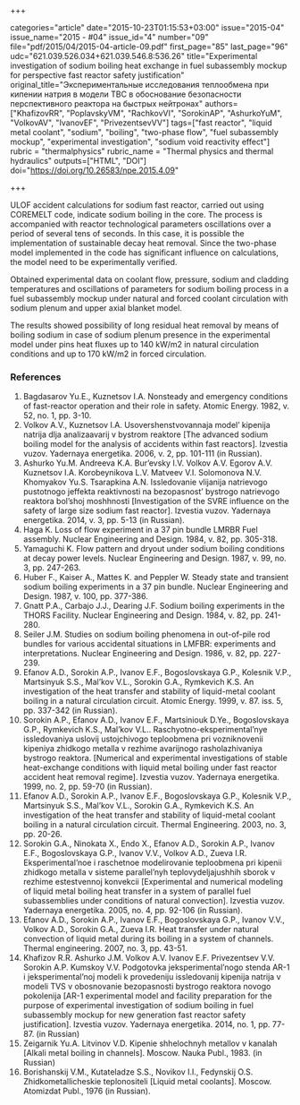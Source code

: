+++

categories="article"
date="2015-10-23T01:15:53+03:00"
issue="2015-04"
issue_name="2015 - #04"
issue_id="4"
number="09"
file="pdf/2015/04/2015-04-article-09.pdf"
first_page="85"
last_page="96"
udc="621.039.526.034+621.039.546.8:536.26"
title="Experimental investigation of sodium boiling heat exchange in fuel subassembly mockup for perspective fast reactor safety justification"
original_title="Экспериментальные исследования теплообмена при кипении натрия в модели ТВС в обоснование безопасности перспективного реактора на быстрых нейтронах"
authors=["KhafizovRR", "PoplavskyVM", "RachkovVI", "SorokinAP", "AshurkoYuM", "VolkovAV", "IvanovEF", "PrivezentsevVV"]
tags=["fast reactor", "liquid metal coolant", "sodium", "boiling", "two-phase flow", "fuel subassembly mockup", "experimental investigation", "sodium void reactivity effect"]
rubric = "thermalphysics"
rubric_name = "Thermal physics and thermal hydraulics"
outputs=["HTML", "DOI"]
doi="https://doi.org/10.26583/npe.2015.4.09"

+++

ULOF accident calculations for sodium fast reactor, carried out using COREMELT code, indicate sodium boiling in the core. The process is accompanied with reactor technological parameters oscillations over a period of several tens of seconds. In this case, it is possible the implementation of sustainable decay heat removal. Since the two-phase model implemented in the code has significant influence on calculations, the model need to be experimentally verified.

Obtained experimental data on coolant flow, pressure, sodium and cladding temperatures and oscillations of parameters for sodium boiling process in a fuel subassembly mockup under natural and forced coolant circulation with sodium plenum and upper axial blanket model.

The results showed possibility of long residual heat removal by means of boiling sodium in case of sodium plenum presence in the experimental model under pins heat fluxes up to 140 kW/m2 in natural circulation conditions and up to 170 kW/m2 in forced circulation.

### References

1. Bagdasarov Yu.E., Kuznetsov I.A. Nonsteady and emergency conditions of fast-reactor operation and their role in safety. Atomic Energy. 1982, v. 52, no. 1, pp. 3-10.
2. Volkov A.V., Kuznetsov I.A. Usovershenstvovannaja model’ kipenija natrija dlja analizaavarij v bystrom reaktore [The advanced sodium boiling model for the analysis of accidents within fast reactors]. Izvestia vuzov. Yadernaya energetika. 2006, v. 2, pp. 101-111 (in Russian).
3. Ashurko Yu.M. Andreeva K.A. Bur’evsky I.V. Volkov A.V. Egorov A.V. Kuznetsov I.A. Korobeynikova L.V. Matveev V.I. Solomonova N.V. Khomyakov Yu.S. Tsarapkina A.N. Issledovanie vlijanija natrievogo pustotnogo jeffekta reaktivnosti na bezopasnost’ bystrogo natrievogo reaktora bol’shoj moshhnosti [Investigation of the SVRE influence on the safety of large size sodium fast reactor]. Izvestia vuzov. Yadernaya energetika. 2014, v. 3, pp. 5-13 (in Russian).
4. Haga K. Loss of flow experiment in a 37 pin bundle LMRBR Fuel assembly. Nuclear Engineering and Design. 1984, v. 82, pp. 305-318.
5. Yamaguchi K. Flow pattern and dryout under sodium boiling conditions at decay power levels. Nuclear Engineering and Design. 1987, v. 99, no. 3, pp. 247-263.
6. Huber F., Kaiser A., Mattes K. and Peppler W. Steady state and transient sodium boiling experiments in a 37 pin bundle. Nuclear Engineering and Design. 1987, v. 100, pp. 377-386.
7. Gnatt P.A., Carbajo J.J., Dearing J.F. Sodium boiling experiments in the THORS Facility. Nuclear Engineering and Design. 1984, v. 82, pp. 241-280.
8. Seiler J.M. Studies on sodium boiling phenomena in out-of-pile rod bundles for various accidental situations in LMFBR: experiments and interpretations. Nuclear Engineering and Design. 1986, v. 82, pp. 227-239.
9. Efanov A.D., Sorokin A.P., Ivanov E.F., Bogoslovskaya G.P., Kolesnik V.P., Martsinyuk S.S., Mal’kov V.L., Sorokin G.A., Rymkevich K.S. An investigation of the heat transfer and stability of liquid-metal coolant boiling in a natural circulation circuit. Atomic Energy. 1999, v. 87. iss. 5, pp. 337-342 (in Russian).
10. Sorokin A.P., Efanov A.D., Ivanov E.F., Martsiniouk D.Ye., Bogoslovskaya G.P., Rymkevich K.S., Mal’kov V.L.. Raschyotno-eksperimental’nye issledovaniya uslovij ustojchivogo teploobmena pri vozniknovenii kipeniya zhidkogo metalla v rezhime avarijnogo rasholazhivaniya bystrogo reaktora. [Numerical and experimental investigations of stable heat-exchange conditions with liquid metal boiling under fast reactor accident heat removal regime]. Izvestia vuzov. Yadernaya energetika. 1999, no. 2, pp. 59-70 (in Russian).
11. Efanov A.D., Sorokin A.P., Ivanov E.F., Bogoslovskaya G.P., Kolesnik V.P., Martsinyuk S.S., Mal’kov V.L., Sorokin G.A., Rymkevich K.S. An investigation of the heat transfer and stability of liquid-metal coolant boiling in a natural circulation circuit. Thermal Engineering. 2003, no. 3, pp. 20-26.
12. Sorokin G.A., Ninokata X., Endo X., Efanov A.D., Sorokin A.P., Ivanov E.F., Bogoslovskaya G.P., Ivanov V.V., Volkov A.D., Zueva I.R. Eksperimental’noe i raschetnoe modelirovanie teploobmena pri kipenii zhidkogo metalla v sisteme parallel’nyh teplovydeljajushhih sborok v rezhime estestvennoj konvekcii [Experimental and numerical modeling of liquid metal boiling heat transfer in a system of parallel fuel subassemblies under conditions of natural convection]. Izvestia vuzov. Yadernaya energetika. 2005, no. 4, pp. 92-106 (in Russian).
13. Efanov A.D., Sorokin A.P., Ivanov E.F., Bogoslovskaya G.P., Ivanov V.V., Volkov A.D., Sorokin G.A., Zueva I.R. Heat transfer under natural convection of liquid metal during its boiling in a system of channels. Thermal engineering. 2007, no. 3, pp. 43-51.
14. Khafizov R.R. Ashurko J.M. Volkov A.V. Ivanov E.F. Privezentsev V.V. Sorokin A.P. Kumskoy V.V. Podgotovka jeksperimental’nogo stenda AR-1 i jeksperimental’noj modeli k provedeniju issledovanij kipenija natrija v modeli TVS v obosnovanie bezopasnosti bystrogo reaktora novogo pokolenija [AR-1 experimental model and facility preparation for the purpose of experimental investigation of sodium boiling in fuel subassembly mockup for new generation fast reactor safety justification]. Izvestia vuzov. Yadernaya energetika. 2014, no. 1, pp. 77-87. (in Russian)
15. Zeigarnik Yu.A. Litvinov V.D. Kipenie shhelochnyh metallov v kanalah [Alkali metal boiling in channels]. Moscow. Nauka Publ., 1983. (in Russian)
16. Borishanskij V.M., Kutateladze S.S., Novikov I.I., Fedynskij O.S. Zhidkometallicheskie teplonositeli [Liquid metal coolants]. Moscow. Atomizdat Publ., 1976 (in Russian).